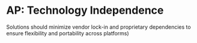 # AP: Technology Independence



Solutions should minimize vendor lock-in and proprietary dependencies to ensure flexibility and portability across platforms)

